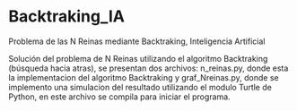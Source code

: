 # Backtraking_IA
Problema de las N Reinas mediante Backtraking, Inteligencia Artificial 

Solución del problema de N Reinas utilizando el algoritmo Backtraking (búsqueda hacia atras), se presentan dos archivos: n_reinas.py, donde esta la implementacion del algoritmo Backtraking y
graf_Nreinas.py, donde se implemento una simulacion del resultado utilizando el modulo Turtle de Python, en este archivo se compila para iniciar el programa.
